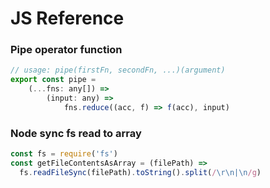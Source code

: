 # JS Reference


### Pipe operator function
```javascript
// usage: pipe(firstFn, secondFn, ...)(argument)
export const pipe =
    (...fns: any[]) =>
        (input: any) =>
            fns.reduce((acc, f) => f(acc), input)
```

### Node sync fs read to array
```javascript
const fs = require('fs')
const getFileContentsAsArray = (filePath) =>
  fs.readFileSync(filePath).toString().split(/\r\n|\n/g)
```

